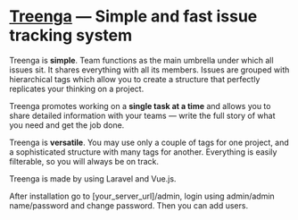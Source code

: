 # [Treenga](https://treenga.com/) — Simple and fast issue tracking system

Treenga is  **simple**. Team functions as the main umbrella under which all issues sit. It shares everything with all its members. Issues are grouped with hierarchical tags which allow you to create a structure that perfectly replicates your thinking on a project.  

Treenga promotes working on a  **single task at a time**  and allows you to share detailed information with your teams — write the full story of what you need and get the job done.  

Treenga is  **versatile**. You may use only a couple of tags for one project, and a sophisticated structure with many tags for another. Everything is easily filterable, so you will always be on track.

Treenga is made by using Laravel and Vue.js.

After installation go to [your_server_url]/admin, login using admin/admin name/password and change password. Then you can add users.
